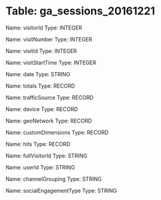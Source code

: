 Table: ga_sessions_20161221
===========================

Name: visitorId
Type: INTEGER

Name: visitNumber
Type: INTEGER

Name: visitId
Type: INTEGER

Name: visitStartTime
Type: INTEGER

Name: date
Type: STRING

Name: totals
Type: RECORD

Name: trafficSource
Type: RECORD

Name: device
Type: RECORD

Name: geoNetwork
Type: RECORD

Name: customDimensions
Type: RECORD

Name: hits
Type: RECORD

Name: fullVisitorId
Type: STRING

Name: userId
Type: STRING

Name: channelGrouping
Type: STRING

Name: socialEngagementType
Type: STRING

